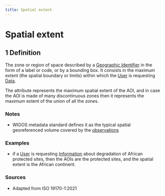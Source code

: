 ```yaml
---
title: Spatial extent
---
```


# Spatial extent

## 1 Definition

The zone or region of space described by a [Geographic Identifier](../geographic_identifier) in the form of a label or code, or by a bounding box. It consists in the maximum extent (the spatial boundary or limits) within which the [User](../user) is requesting [Data](../data).  

The attribute represents the maximum spatial extent of the AOI, and in case the AOI is made of many discontinuous zones then it represents the maximum extent of the union of all the zones. 

### Notes 
- WIGOS metadata standard defines it as the typical spatial georeferenced volume covered by the [observations](../observation) 

### Examples 

- if a [User](../user) is requesting [Information](../information) about degradation of African protected sites, then the AOIs are the protected sites, and the spatial extent is the African continent. 

### Sources
- Adapted from ISO 19170-1:2021 